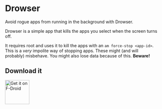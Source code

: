 # Drowser

Avoid rogue apps from running in the background with Drowser.

Drowser is a simple app that kills the apps you select when the screen turns off.

It requires root and uses it to kill the apps with an `am force-stop <app-id>`. This is a *very* impolite way of stopping apps. These might (and will probably) misbehave. You might also lose data because of this. **Beware!**

## Download it

[<img src="https://f-droid.org/badge/get-it-on.png"
      alt="Get it on F-Droid"
      height="80">](https://f-droid.org/app/com.jarsilio.android.drowser)
